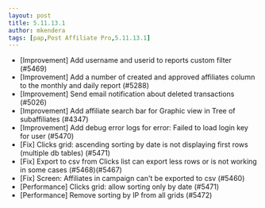 ```yaml
---
layout: post
title: 5.11.13.1
author: mkendera
tags: [pap,Post Affiliate Pro,5.11.13.1]
---
```


- [Improvement] Add username and userid to reports custom filter (#5469)
- [Improvement] Add a number of created and approved affiliates column to the monthly and daily report (#5288)
- [Improvement] Send email notification about deleted transactions (#5026)
- [Improvement] Add affiliate search bar for Graphic view in Tree of subaffiliates (#4347)
- [Improvement] Add debug error logs for error: Failed to load login key for user (#5470)
- [Fix] Clicks grid: ascending sorting by date is not displaying first rows (multiple db tables) (#5471)
- [Fix] Export to csv from Clicks list can export less rows or is not working in some cases (#5468)(#5467)
- [Fix] Screen: Affiliates in campaign can't be exported to csv (#5460)
- [Performance] Clicks grid: allow sorting only by date (#5471)
- [Performance] Remove sorting by IP from all grids (#5472)
